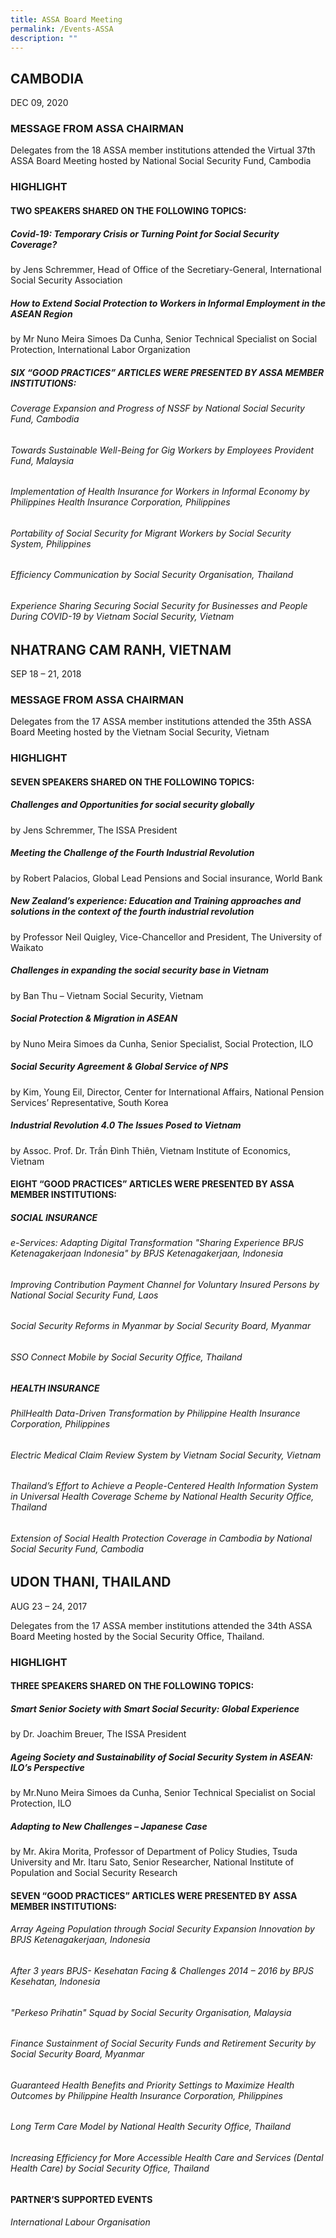 ```yaml
---
title: ASSA Board Meeting
permalink: /Events-ASSA
description: ""
---
```



## CAMBODIA
DEC 09, 2020

### MESSAGE FROM ASSA CHAIRMAN
Delegates from the 18 ASSA member institutions attended the Virtual 37th ASSA Board Meeting hosted by National Social Security Fund, Cambodia
### HIGHLIGHT
#### TWO SPEAKERS SHARED ON THE FOLLOWING TOPICS:
##### Covid-19: Temporary Crisis or Turning Point for Social Security Coverage?
by Jens Schremmer, Head of Office of the Secretiary-General, International Social Security Association

##### How to Extend Social Protection to Workers in Informal Employment in the ASEAN Region
by Mr Nuno Meira Simoes Da Cunha, Senior Technical Specialist on Social Protection, International Labor Organization

##### SIX “GOOD PRACTICES” ARTICLES WERE PRESENTED BY ASSA MEMBER INSTITUTIONS:
###### Coverage Expansion and Progress of NSSF by National Social Security Fund, Cambodia
###### Towards Sustainable Well-Being for Gig Workers by Employees Provident Fund, Malaysia
###### Implementation of Health Insurance for Workers in Informal Economy by Philippines Health Insurance Corporation, Philippines
###### Portability of Social Security for Migrant Workers by Social Security System, Philippines
###### Efficiency Communication by Social Security Organisation, Thailand
###### Experience Sharing Securing Social Security for Businesses and People During COVID-19 by Vietnam Social Security, Vietnam



## NHATRANG CAM RANH, VIETNAM
SEP 18 – 21, 2018

### MESSAGE FROM ASSA CHAIRMAN
Delegates from the 17 ASSA member institutions attended the 35th ASSA Board Meeting hosted by the Vietnam Social Security, Vietnam
### HIGHLIGHT
#### SEVEN SPEAKERS SHARED ON THE FOLLOWING TOPICS:
##### Challenges and Opportunities for social security globally
by Jens Schremmer, The ISSA President

##### Meeting the Challenge of the Fourth Industrial Revolution
by Robert Palacios, Global Lead Pensions and Social insurance, World Bank

##### New Zealand’s experience: Education and Training approaches and solutions in the context of the fourth industrial revolution
by Professor Neil Quigley, Vice-Chancellor and President, The University of Waikato

##### Challenges in expanding the social security base in Vietnam
by Ban Thu – Vietnam Social Security, Vietnam

##### Social Protection & Migration in ASEAN
by Nuno Meira Simoes da Cunha, Senior Specialist, Social Protection, ILO

##### Social Security Agreement & Global Service of NPS
by Kim, Young Eil, Director, Center for International Affairs, National Pension Services’ Representative, South Korea

##### Industrial Revolution 4.0 The Issues Posed to Vietnam
by Assoc. Prof. Dr. Trần Đình Thiên, Vietnam Institute of Economics, Vietnam

#### EIGHT “GOOD PRACTICES” ARTICLES WERE PRESENTED BY ASSA MEMBER INSTITUTIONS:
##### SOCIAL INSURANCE
###### e-Services: Adapting Digital Transformation "Sharing Experience BPJS Ketenagakerjaan Indonesia" by BPJS Ketenagakerjaan, Indonesia
###### Improving Contribution Payment Channel for Voluntary Insured Persons by National Social Security Fund, Laos
###### Social Security Reforms in Myanmar by Social Security Board, Myanmar
###### SSO Connect Mobile by Social Security Office, Thailand
##### HEALTH INSURANCE
###### PhilHealth Data-Driven Transformation by Philippine Health Insurance Corporation, Philippines
###### Electric Medical Claim Review System by Vietnam Social Security, Vietnam
###### Thailand’s Effort to Achieve a People-Centered Health Information System in Universal Health Coverage Scheme by National Health Security Office, Thailand
###### Extension of Social Health Protection Coverage in Cambodia by National Social Security Fund, Cambodia

## UDON THANI, THAILAND
AUG 23 – 24, 2017

Delegates from the 17 ASSA member institutions attended the 34th ASSA Board Meeting hosted by the Social Security Office, Thailand.
### HIGHLIGHT
#### THREE SPEAKERS SHARED ON THE FOLLOWING TOPICS:
##### Smart Senior Society with Smart Social Security: Global Experience
by Dr. Joachim Breuer, The ISSA President

##### Ageing Society and Sustainability of Social Security System in ASEAN: ILO’s Perspective
by Mr.Nuno Meira Simoes da Cunha, Senior Technical Specialist on Social Protection, ILO

##### Adapting to New Challenges – Japanese Case
by Mr. Akira Morita, Professor of Department of Policy Studies, Tsuda University and Mr. Itaru Sato, Senior Researcher, National Institute of Population and Social Security Research

#### SEVEN “GOOD PRACTICES” ARTICLES WERE PRESENTED BY ASSA MEMBER INSTITUTIONS:
###### Array Ageing Population through Social Security Expansion Innovation by BPJS Ketenagakerjaan, Indonesia
###### After 3 years BPJS- Kesehatan Facing & Challenges 2014 – 2016 by BPJS Kesehatan, Indonesia
###### "Perkeso Prihatin" Squad by Social Security Organisation, Malaysia
###### Finance Sustainment of Social Security Funds and Retirement Security by Social Security Board, Myanmar
###### Guaranteed Health Benefits and Priority Settings to Maximize Health Outcomes by Philippine Health Insurance Corporation, Philippines
###### Long Term Care Model by National Health Security Office, Thailand
###### Increasing Efficiency for More Accessible Health Care and Services (Dental Health Care) by Social Security Office, Thailand
#### PARTNER’S SUPPORTED EVENTS
###### International Labour Organisation